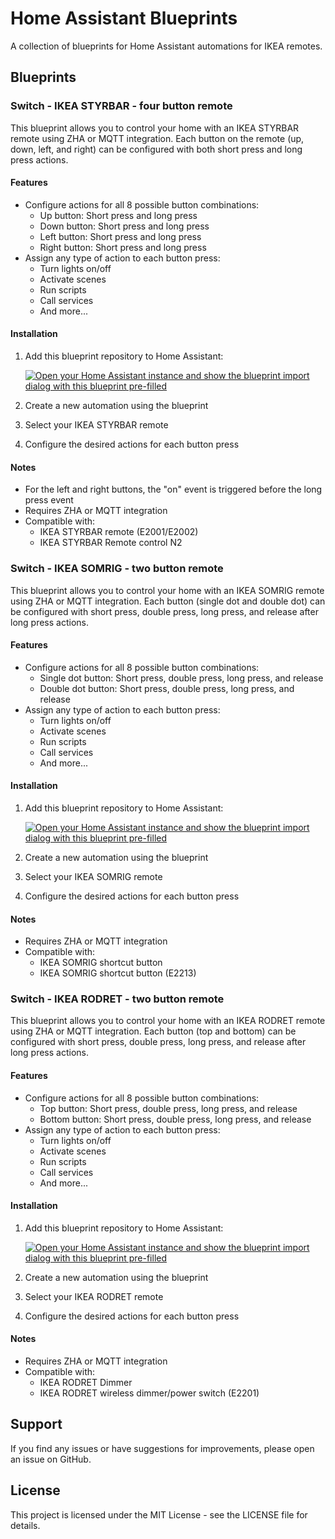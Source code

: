 # Home Assistant Blueprints

A collection of blueprints for Home Assistant automations for IKEA remotes.

## Blueprints

### Switch - IKEA STYRBAR - four button remote

This blueprint allows you to control your home with an IKEA STYRBAR remote using ZHA or MQTT integration. Each button on the remote (up, down, left, and right) can be configured with both short press and long press actions.

#### Features
- Configure actions for all 8 possible button combinations:
  - Up button: Short press and long press
  - Down button: Short press and long press
  - Left button: Short press and long press
  - Right button: Short press and long press
- Assign any type of action to each button press:
  - Turn lights on/off
  - Activate scenes
  - Run scripts
  - Call services
  - And more...

#### Installation
1. Add this blueprint repository to Home Assistant:

   [![Open your Home Assistant instance and show the blueprint import dialog with this blueprint pre-filled](https://my.home-assistant.io/badges/blueprint_import.svg)](https://my.home-assistant.io/redirect/blueprint_import/?blueprint_url=https://github.com/Baanaaana/ha-blueprint/blob/main/switch-ikea-styrbar-four-button-remote.yaml)

2. Create a new automation using the blueprint
3. Select your IKEA STYRBAR remote
4. Configure the desired actions for each button press

#### Notes
- For the left and right buttons, the "on" event is triggered before the long press event
- Requires ZHA or MQTT integration
- Compatible with:
  - IKEA STYRBAR remote (E2001/E2002)
  - IKEA STYRBAR Remote control N2

### Switch - IKEA SOMRIG - two button remote

This blueprint allows you to control your home with an IKEA SOMRIG remote using ZHA or MQTT integration. Each button (single dot and double dot) can be configured with short press, double press, long press, and release after long press actions.

#### Features
- Configure actions for all 8 possible button combinations:
  - Single dot button: Short press, double press, long press, and release
  - Double dot button: Short press, double press, long press, and release
- Assign any type of action to each button press:
  - Turn lights on/off
  - Activate scenes
  - Run scripts
  - Call services
  - And more...

#### Installation
1. Add this blueprint repository to Home Assistant:

   [![Open your Home Assistant instance and show the blueprint import dialog with this blueprint pre-filled](https://my.home-assistant.io/badges/blueprint_import.svg)](https://my.home-assistant.io/redirect/blueprint_import/?blueprint_url=https://github.com/Baanaaana/ha-blueprint/blob/main/switch-ikea-somrig-two-button-remote.yaml)

2. Create a new automation using the blueprint
3. Select your IKEA SOMRIG remote
4. Configure the desired actions for each button press

#### Notes
- Requires ZHA or MQTT integration
- Compatible with:
  - IKEA SOMRIG shortcut button
  - IKEA SOMRIG shortcut button (E2213)

### Switch - IKEA RODRET - two button remote

This blueprint allows you to control your home with an IKEA RODRET remote using ZHA or MQTT integration. Each button (top and bottom) can be configured with short press, double press, long press, and release after long press actions.

#### Features
- Configure actions for all 8 possible button combinations:
  - Top button: Short press, double press, long press, and release
  - Bottom button: Short press, double press, long press, and release
- Assign any type of action to each button press:
  - Turn lights on/off
  - Activate scenes
  - Run scripts
  - Call services
  - And more...

#### Installation
1. Add this blueprint repository to Home Assistant:

   [![Open your Home Assistant instance and show the blueprint import dialog with this blueprint pre-filled](https://my.home-assistant.io/badges/blueprint_import.svg)](https://my.home-assistant.io/redirect/blueprint_import/?blueprint_url=https://github.com/Baanaaana/ha-blueprint/blob/main/switch-ikea-rodret-two-button-remote.yaml)

2. Create a new automation using the blueprint
3. Select your IKEA RODRET remote
4. Configure the desired actions for each button press

#### Notes
- Requires ZHA or MQTT integration
- Compatible with:
  - IKEA RODRET Dimmer
  - IKEA RODRET wireless dimmer/power switch (E2201)

## Support

If you find any issues or have suggestions for improvements, please open an issue on GitHub.

## License

This project is licensed under the MIT License - see the LICENSE file for details. 